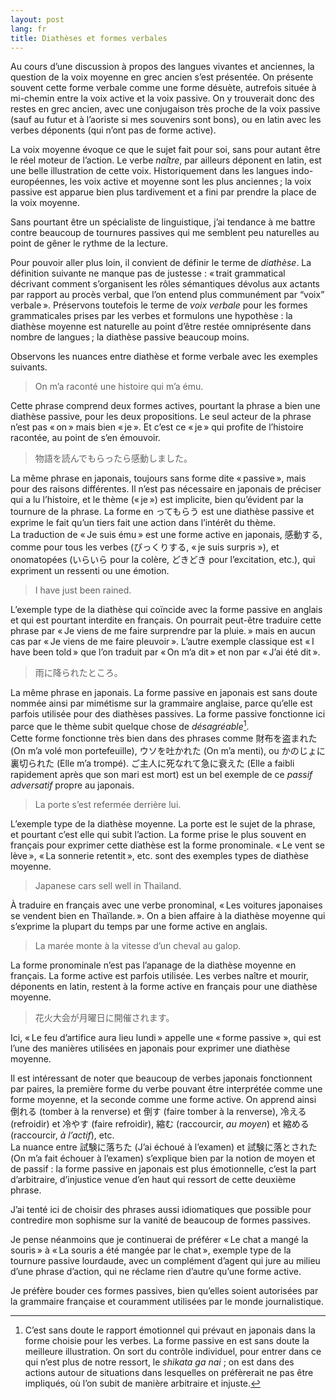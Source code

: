```yaml
---
layout: post
lang: fr
title: Diathèses et formes verbales
---
```


Au cours d’une discussion à propos des langues vivantes et anciennes, la
question de la voix moyenne en grec ancien s’est présentée. On présente
souvent cette forme verbale comme une forme désuète, autrefois située à
mi-chemin entre la voix active et la voix passive. On y trouverait donc
des restes en grec ancien, avec une conjugaison très proche de la voix
passive (sauf au futur et à l’aoriste si mes souvenirs sont bons), ou en
latin avec les verbes déponents (qui n’ont pas de forme active).

La voix moyenne évoque ce que le sujet fait pour soi, sans pour autant
être le réel moteur de l’action. Le verbe *naître*, par ailleurs
déponent en latin, est une belle illustration de cette voix.
Historiquement dans les langues indo-européennes, les voix active et
moyenne sont les plus anciennes ; la voix passive est apparue bien plus
tardivement et a fini par prendre la place de la voix moyenne.

Sans pourtant être un spécialiste de linguistique, j’ai tendance à me
battre contre beaucoup de tournures passives qui me semblent peu
naturelles au point de gêner le rythme de la lecture.

Pour pouvoir aller plus loin, il convient de définir le terme de
*diathèse*. La définition suivante ne manque pas de justesse : « trait
grammatical décrivant comment s’organisent les rôles sémantiques dévolus
aux actants par rapport au procès verbal, que l’on entend plus
communément par “voix” verbale ». Préservons toutefois le terme de *voix
verbale* pour les formes grammaticales prises par les verbes et
formulons une hypothèse : la diathèse moyenne est naturelle au point
d’être restée omniprésente dans nombre de langues ; la diathèse passive
beaucoup moins.

Observons les nuances entre diathèse et forme verbale avec les exemples
suivants.

> On m’a raconté une histoire qui m’a ému.

Cette phrase comprend deux formes actives, pourtant la phrase a bien une
diathèse passive, pour les deux propositions. Le seul acteur de la
phrase n’est pas « on » mais bien « je ». Et c’est ce « je » qui profite
de l’histoire racontée, au point de s’en émouvoir.

> 物語を読んでもらったら感動しました。

La même phrase en japonais, toujours sans forme dite « passive », mais
pour des raisons différentes. Il n’est pas nécessaire en japonais de
préciser qui a lu l’histoire, et le thème (« je ») est implicite, bien
qu’évident par la tournure de la phrase. La forme en ってもらう est une
diathèse passive et exprime le fait qu’un tiers fait une action dans
l’intérêt du thème.  
 La traduction de « Je suis ému » est une forme active en japonais,
感動する, comme pour tous les verbes (びっくりする, « je suis surpris
»), et onomatopées (いらいら pour la colère, どきどき pour l’excitation,
etc.), qui expriment un ressenti ou une émotion.

> I have just been rained.

L’exemple type de la diathèse qui coïncide avec la forme passive en
anglais et qui est pourtant interdite en français. On pourrait peut-être
traduire cette phrase par « Je viens de me faire surprendre par la
pluie. » mais en aucun cas par « Je viens de me faire pleuvoir ».
L’autre exemple classique est « I have been told » que l’on traduit par
« On m’a dit » et non par « J’ai été dit ».

> 雨に降られたところ。

La même phrase en japonais. La forme passive en japonais est sans doute
nommée ainsi par mimétisme sur la grammaire anglaise, parce qu’elle est
parfois utilisée pour des diathèses passives. La forme passive
fonctionne ici parce que le thème subit quelque chose de *désagréable*[^1].  
 Cette forme fonctionne très bien dans des phrases comme 財布を盗まれた
(On m’a volé mon portefeuille), ウソを吐かれた (On m’a menti), ou
かのじょに裏切られた (Elle m’a trompé). ご主人に死なれて急に衰えた (Elle
a faibli rapidement après que son mari est mort) est un bel exemple de
ce *passif adversatif* propre au japonais.

> La porte s’est refermée derrière lui.

L’exemple type de la diathèse moyenne. La porte est le sujet de la
phrase, et pourtant c’est elle qui subit l’action. La forme prise le
plus souvent en français pour exprimer cette diathèse est la forme
pronominale. « Le vent se lève », « La sonnerie retentit », etc. sont
des exemples types de diathèse moyenne.

> Japanese cars sell well in Thailand.

À traduire en français avec une verbe pronominal, « Les voitures
japonaises se vendent bien en Thaïlande. ». On a bien affaire à la
diathèse moyenne qui s’exprime la plupart du temps par une forme active
en anglais.

> La marée monte à la vitesse d’un cheval au galop.

La forme pronominale n’est pas l’apanage de la diathèse moyenne en
français. La forme active est parfois utilisée. Les verbes naître et
mourir, déponents en latin, restent à la forme active en français pour
une diathèse moyenne.

> 花火大会が月曜日に開催されます。

Ici, « Le feu d’artifice aura lieu lundi » appelle une « forme passive
», qui est l’une des manières utilisées en japonais pour exprimer une
diathèse moyenne.

Il est intéressant de noter que beaucoup de verbes japonais fonctionnent
par paires, la première forme du verbe pouvant être interprétée comme
une forme moyenne, et la seconde comme une forme active. On apprend
ainsi 倒れる (tomber à la renverse) et 倒す (faire tomber à la
renverse), 冷える (refroidir) et 冷やす (faire refroidir), 縮む
(raccourcir, *au moyen*) et 縮める (raccourcir, *à l’actif*), etc.  
 La nuance entre 試験に落ちた (J’ai échoué à l’examen) et
試験に落とされた (On m’a fait échouer à l’examen) s’explique bien par la
notion de moyen et de passif : la forme passive en japonais est plus
émotionnelle, c’est la part d’arbitraire, d’injustice venue d’en haut
qui ressort de cette deuxième phrase.

J’ai tenté ici de choisir des phrases aussi idiomatiques que possible
pour contredire mon sophisme sur la vanité de beaucoup de formes
passives.

Je pense néanmoins que je continuerai de préférer « Le chat a mangé la
souris » à « La souris a été mangée par le chat », exemple type de la
tournure passive lourdaude, avec un complément d’agent qui jure au
milieu d’une phrase d’action, qui ne réclame rien d’autre qu’une forme
active.

Je préfère bouder ces formes passives, bien qu’elles soient autorisées
par la grammaire française et couramment utilisées par le monde
journalistique.

[^1]: C’est sans doute le rapport émotionnel qui prévaut en japonais dans la forme choisie pour les verbes. La forme passive en est sans doute la meilleure illustration. On sort du contrôle individuel, pour entrer dans ce qui n’est plus de notre ressort, le *shikata ga nai* ; on est dans des actions autour de situations dans lesquelles on préfèrerait ne pas être impliqués, où l’on subit de manière arbitraire et injuste.

